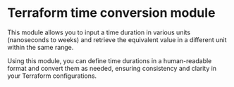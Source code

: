# Terraform time conversion module

This module allows you to input a time duration in various units (nanoseconds to weeks) and retrieve the equivalent value in a different unit within the same range.

Using this module, you can define time durations in a human-readable format and convert them as needed, ensuring consistency and clarity in your Terraform configurations.
